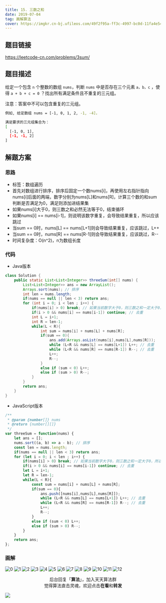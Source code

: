 ```yaml
---
title: 15. 三数之和
date: 2019-07-04
tag: 画解算法
cover: https://imgkr.cn-bj.ufileos.com/49f2f95a-ff3c-4997-bc0d-11fa4e540f10.png
---
```


## 题目链接

https://leetcode-cn.com/problems/3sum/

## 题目描述

给定一个包含 `n` 个整数的数组 `nums`，判断 `nums` 中是否存在三个元素 `a，b，c` ，使得 `a + b + c = 0` ？找出所有满足条件且不重复的三元组。

注意：答案中不可以包含重复的三元组。

```bash
例如, 给定数组 nums = [-1, 0, 1, 2, -1, -4]，

满足要求的三元组集合为：
[
  [-1, 0, 1],
  [-1, -1, 2]
]
```

## 解题方案

### 思路

- 标签：数组遍历
- 首先对数组进行排序，排序后固定一个数nums[i]，再使用左右指针指向nums[i]后面的两端，数字分别为nums[L]和nums[R]，计算三个数的和sum判断是否满足为0，满足则添加进结果集
- 如果nums[i]大于0，则三数之和必然无法等于0，结束循环
- 如果nums[i] == nums[i-1]，则说明该数字重复，会导致结果重复，所以应该跳过
- 当sum == 0时，nums[L] == nums[L+1]则会导致结果重复，应该跳过，L++
- 当sum == 0时，nums[R] == nums[R-1]则会导致结果重复，应该跳过，R--
- 时间复杂度：O(n^2)，n为数组长度

### 代码

- Java版本

```Java
class Solution {
    public static List<List<Integer>> threeSum(int[] nums) {
        List<List<Integer>> ans = new ArrayList();
        Arrays.sort(nums); // 排序
        int len = nums.length;
        if(nums == null || len < 3) return ans;
        for (int i = 0; i < len ; i++) {
            if(nums[i] > 0) break; // 如果当前数字大于0，则三数之和一定大于0，所以结束循环
            if(i > 0 && nums[i] == nums[i-1]) continue; // 去重
            int L = i+1;
            int R = len-1;
            while(L < R){
                int sum = nums[i] + nums[L] + nums[R];
                if(sum == 0){
                    ans.add(Arrays.asList(nums[i],nums[L],nums[R]));
                    while (L<R && nums[L] == nums[L+1]) L++; // 去重
                    while (L<R && nums[R] == nums[R-1]) R--; // 去重
                    L++;
                    R--;
                }
                else if (sum < 0) L++;
                else if (sum > 0) R--;
            }
        }        
        return ans;
    }
}
```

- JavaScript版本

```JavaScript
/**
 * @param {number[]} nums
 * @return {number[][]}
 */
var threeSum = function(nums) {
    let ans = [];
    nums.sort((a, b) => a - b); // 排序
    const len = nums.length;
    if(nums == null || len < 3) return ans;
    for (let i = 0; i < len ; i++) {
        if(nums[i] > 0) break; // 如果当前数字大于0，则三数之和一定大于0，所以结束循环
        if(i > 0 && nums[i] == nums[i-1]) continue; // 去重
        let L = i+1;
        let R = len-1;
        while(L < R){
            const sum = nums[i] + nums[L] + nums[R];
            if(sum == 0){
                ans.push([nums[i],nums[L],nums[R]]);
                while (L<R && nums[L] == nums[L+1]) L++; // 去重
                while (L<R && nums[R] == nums[R-1]) R--; // 去重
                L++;
                R--;
            }
            else if (sum < 0) L++;
            else if (sum > 0) R--;
        }
    }        
    return ans;
};
```


### 画解

![0](https://imgkr.cn-bj.ufileos.com/234e7cf6-c111-4f37-91ba-54d6e62add16.png)
![1](https://imgkr.cn-bj.ufileos.com/e5d3997d-578e-4ebe-8627-ae09de5dc9da.png)
![2](https://imgkr.cn-bj.ufileos.com/01defe9d-a13b-4979-8966-18f5f694ae7d.png)
![3](https://imgkr.cn-bj.ufileos.com/1d469e73-2876-4199-9f9e-a89675dbb8ff.png)
![4](https://imgkr.cn-bj.ufileos.com/42ba7aed-bd6c-40dd-bd4c-e30868588684.png)
![5](https://imgkr.cn-bj.ufileos.com/0951a233-aff2-4262-9fa6-b5c655f29b3b.png)
![6](https://imgkr.cn-bj.ufileos.com/e7826626-e85a-4b52-a2d5-708963d3e522.png)
![7](https://imgkr.cn-bj.ufileos.com/70ad94d2-3184-4c4a-99b2-6557e39d11ad.png)
![8](https://imgkr.cn-bj.ufileos.com/4593d3cc-ce26-49ee-9ab1-d0c6ead0ca23.png)
![9](https://imgkr.cn-bj.ufileos.com/1b8aaf67-b410-42a5-9909-1319e4336e29.png)
![10](https://imgkr.cn-bj.ufileos.com/c7646ee9-6be5-4d4a-ba25-6aa28bb15ae0.png)
![11](https://imgkr.cn-bj.ufileos.com/d8db1334-c3b9-4429-9052-b8fc4bd800ae.png)
![12](https://imgkr.cn-bj.ufileos.com/49f2f95a-ff3c-4997-bc0d-11fa4e540f10.png)


<span style="display:block;text-align:center;">后台回复「<strong>算法</strong>」，加入天天算法群</span>
<span style="display:block;text-align:center;">觉得算法直击灵魂，欢迎点击<strong>在看</strong>和<strong>转发</strong></span>

![](https://gitee.com/guanpengchn/picture/raw/master/2020-9-11/1599805100027-image.png)